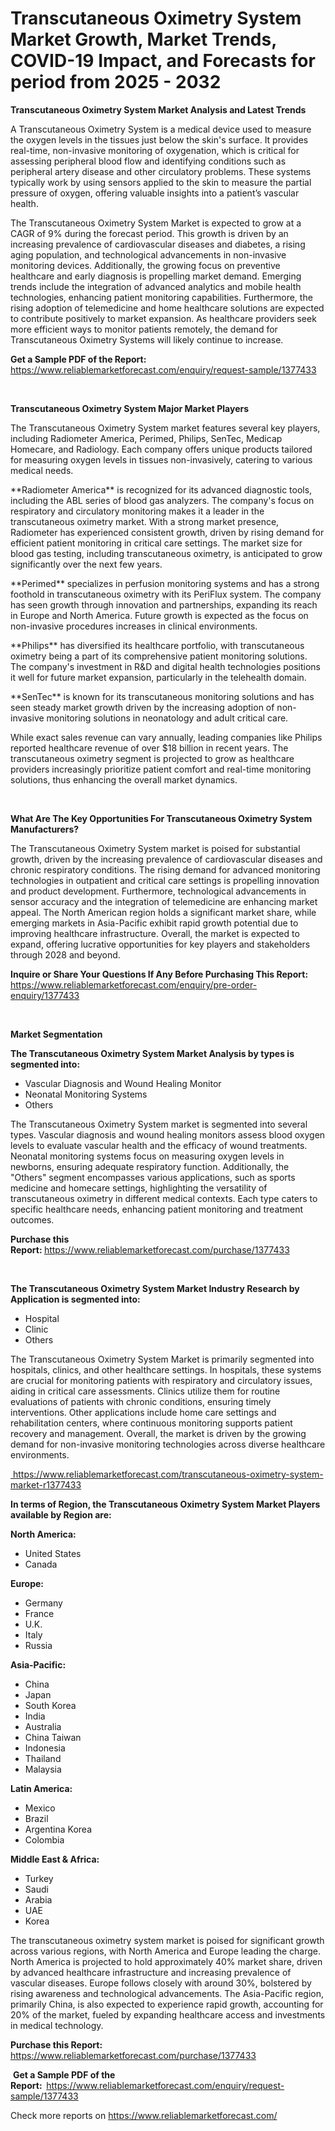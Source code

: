 <p><h1>Transcutaneous Oximetry System Market Growth, Market Trends, COVID-19 Impact, and Forecasts for period from 2025 - 2032</h1></p><p><strong>Transcutaneous Oximetry System Market Analysis and Latest Trends</strong></p>
<p><p>A Transcutaneous Oximetry System is a medical device used to measure the oxygen levels in the tissues just below the skin's surface. It provides real-time, non-invasive monitoring of oxygenation, which is critical for assessing peripheral blood flow and identifying conditions such as peripheral artery disease and other circulatory problems. These systems typically work by using sensors applied to the skin to measure the partial pressure of oxygen, offering valuable insights into a patient’s vascular health.</p><p>The Transcutaneous Oximetry System Market is expected to grow at a CAGR of 9% during the forecast period. This growth is driven by an increasing prevalence of cardiovascular diseases and diabetes, a rising aging population, and technological advancements in non-invasive monitoring devices. Additionally, the growing focus on preventive healthcare and early diagnosis is propelling market demand. Emerging trends include the integration of advanced analytics and mobile health technologies, enhancing patient monitoring capabilities. Furthermore, the rising adoption of telemedicine and home healthcare solutions are expected to contribute positively to market expansion. As healthcare providers seek more efficient ways to monitor patients remotely, the demand for Transcutaneous Oximetry Systems will likely continue to increase.</p></p>
<p><strong>Get a Sample PDF of the Report:&nbsp;</strong> <a href="https://www.reliablemarketforecast.com/enquiry/request-sample/1377433?utm_campaign=3094&utm_medium=2&utm_source=Github&utm_content=ia&utm_term=28032025&utm_id=transcutaneous-oximetry-system">https://www.reliablemarketforecast.com/enquiry/request-sample/1377433</a></p>
<p>&nbsp;</p>
<p><strong>Transcutaneous Oximetry System Major Market Players</strong></p>
<p><p>The Transcutaneous Oximetry System market features several key players, including Radiometer America, Perimed, Philips, SenTec, Medicap Homecare, and Radiology. Each company offers unique products tailored for measuring oxygen levels in tissues non-invasively, catering to various medical needs.</p><p>**Radiometer America** is recognized for its advanced diagnostic tools, including the ABL series of blood gas analyzers. The company's focus on respiratory and circulatory monitoring makes it a leader in the transcutaneous oximetry market. With a strong market presence, Radiometer has experienced consistent growth, driven by rising demand for efficient patient monitoring in critical care settings. The market size for blood gas testing, including transcutaneous oximetry, is anticipated to grow significantly over the next few years.</p><p>**Perimed** specializes in perfusion monitoring systems and has a strong foothold in transcutaneous oximetry with its PeriFlux system. The company has seen growth through innovation and partnerships, expanding its reach in Europe and North America. Future growth is expected as the focus on non-invasive procedures increases in clinical environments.</p><p>**Philips** has diversified its healthcare portfolio, with transcutaneous oximetry being a part of its comprehensive patient monitoring solutions. The company's investment in R&D and digital health technologies positions it well for future market expansion, particularly in the telehealth domain.</p><p>**SenTec** is known for its transcutaneous monitoring solutions and has seen steady market growth driven by the increasing adoption of non-invasive monitoring solutions in neonatology and adult critical care.</p><p>While exact sales revenue can vary annually, leading companies like Philips reported healthcare revenue of over $18 billion in recent years. The transcutaneous oximetry segment is projected to grow as healthcare providers increasingly prioritize patient comfort and real-time monitoring solutions, thus enhancing the overall market dynamics.</p></p>
<p>&nbsp;</p>
<p><strong>What Are The Key Opportunities For Transcutaneous Oximetry System Manufacturers?</strong></p>
<p><p>The Transcutaneous Oximetry System market is poised for substantial growth, driven by the increasing prevalence of cardiovascular diseases and chronic respiratory conditions. The rising demand for advanced monitoring technologies in outpatient and critical care settings is propelling innovation and product development. Furthermore, technological advancements in sensor accuracy and the integration of telemedicine are enhancing market appeal. The North American region holds a significant market share, while emerging markets in Asia-Pacific exhibit rapid growth potential due to improving healthcare infrastructure. Overall, the market is expected to expand, offering lucrative opportunities for key players and stakeholders through 2028 and beyond.</p></p>
<p><strong>Inquire or Share Your Questions If Any Before Purchasing This Report:</strong> <a href="https://www.reliablemarketforecast.com/enquiry/pre-order-enquiry/1377433?utm_campaign=3094&utm_medium=2&utm_source=Github&utm_content=ia&utm_term=28032025&utm_id=transcutaneous-oximetry-system">https://www.reliablemarketforecast.com/enquiry/pre-order-enquiry/1377433</a></p>
<p>&nbsp;</p>
<p><strong>Market Segmentation</strong></p>
<p><strong>The Transcutaneous Oximetry System Market Analysis by types is segmented into:</strong></p>
<p><ul><li>Vascular Diagnosis and Wound Healing Monitor</li><li>Neonatal Monitoring Systems</li><li>Others</li></ul></p>
<p><p>The Transcutaneous Oximetry System market is segmented into several types. Vascular diagnosis and wound healing monitors assess blood oxygen levels to evaluate vascular health and the efficacy of wound treatments. Neonatal monitoring systems focus on measuring oxygen levels in newborns, ensuring adequate respiratory function. Additionally, the "Others" segment encompasses various applications, such as sports medicine and homecare settings, highlighting the versatility of transcutaneous oximetry in different medical contexts. Each type caters to specific healthcare needs, enhancing patient monitoring and treatment outcomes.</p></p>
<p><strong>Purchase this Report:&nbsp;</strong><a href="https://www.reliablemarketforecast.com/purchase/1377433?utm_campaign=3094&utm_medium=2&utm_source=Github&utm_content=ia&utm_term=28032025&utm_id=transcutaneous-oximetry-system">https://www.reliablemarketforecast.com/purchase/1377433</a></p>
<p>&nbsp;</p>
<p><strong>The Transcutaneous Oximetry System Market Industry Research by Application is segmented into:</strong></p>
<p><ul><li>Hospital</li><li>Clinic</li><li>Others</li></ul></p>
<p><p>The Transcutaneous Oximetry System Market is primarily segmented into hospitals, clinics, and other healthcare settings. In hospitals, these systems are crucial for monitoring patients with respiratory and circulatory issues, aiding in critical care assessments. Clinics utilize them for routine evaluations of patients with chronic conditions, ensuring timely interventions. Other applications include home care settings and rehabilitation centers, where continuous monitoring supports patient recovery and management. Overall, the market is driven by the growing demand for non-invasive monitoring technologies across diverse healthcare environments.</p></p>
<p><a href="https://www.reliablemarketforecast.com/transcutaneous-oximetry-system-market-r1377433?utm_campaign=3094&utm_medium=2&utm_source=Github&utm_content=ia&utm_term=28032025&utm_id=transcutaneous-oximetry-system">&nbsp;https://www.reliablemarketforecast.com/transcutaneous-oximetry-system-market-r1377433</a></p>
<p><strong>In terms of Region, the Transcutaneous Oximetry System Market Players available by Region are:</strong></p>
<p>
    <p> <strong> North America: </strong>
        <ul>
            <li>United States</li>
            <li>Canada</li>
        </ul>
        </p> 
    <p> <strong> Europe: </strong>
        <ul>
            <li>Germany</li>
            <li>France</li>
            <li>U.K.</li>
            <li>Italy</li>
            <li>Russia</li>
        </ul>
        </p> 
    <p> <strong> Asia-Pacific: </strong>
        <ul>
            <li>China</li>
            <li>Japan</li>
            <li>South Korea</li>
            <li>India</li>
            <li>Australia</li>
            <li>China Taiwan</li>
            <li>Indonesia</li>
            <li>Thailand</li>
            <li>Malaysia</li>
        </ul>
        </p> 
    <p> <strong> Latin America: </strong>
        <ul>
            <li>Mexico</li>
            <li>Brazil</li>
            <li>Argentina Korea</li>
            <li>Colombia</li>
        </ul>
        </p> 
    <p> <strong> Middle East & Africa: </strong>
        <ul>
            <li>Turkey</li>
            <li>Saudi</li>
            <li>Arabia</li>
            <li>UAE</li>
            <li>Korea</li>
        </ul>
    </p>
    </p>
<p><p>The transcutaneous oximetry system market is poised for significant growth across various regions, with North America and Europe leading the charge. North America is projected to hold approximately 40% market share, driven by advanced healthcare infrastructure and increasing prevalence of vascular diseases. Europe follows closely with around 30%, bolstered by rising awareness and technological advancements. The Asia-Pacific region, primarily China, is also expected to experience rapid growth, accounting for 20% of the market, fueled by expanding healthcare access and investments in medical technology.</p></p>
<p><strong>Purchase this Report: </strong><a href="https://www.reliablemarketforecast.com/purchase/1377433?utm_campaign=3094&utm_medium=2&utm_source=Github&utm_content=ia&utm_term=28032025&utm_id=transcutaneous-oximetry-system">https://www.reliablemarketforecast.com/purchase/1377433</a></p>
<p>&nbsp;<strong>Get a Sample PDF of the Report:&nbsp;&nbsp;</strong><a href="https://www.reliablemarketforecast.com/enquiry/request-sample/1377433?utm_campaign=3094&utm_medium=2&utm_source=Github&utm_content=ia&utm_term=28032025&utm_id=transcutaneous-oximetry-system">https://www.reliablemarketforecast.com/enquiry/request-sample/1377433</a></p>
<p><strong></strong></p>
<p>Check more reports on <a href="https://www.reliablemarketforecast.com/?utm_campaign=3094&utm_medium=2&utm_source=Github&utm_content=ia&utm_term=28032025&utm_id=transcutaneous-oximetry-system">https://www.reliablemarketforecast.com/</a></p>